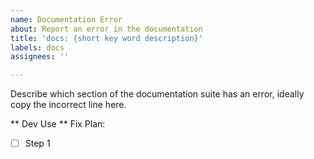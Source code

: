 ```yaml
---
name: Documentation Error
about: Report an error in the documentation
title: 'docs: {short key word description}'
labels: docs
assignees: ''

---
```


Describe which section of the documentation suite has an error, ideally copy the incorrect line here.


** Dev Use **
Fix Plan:
- [ ] Step 1
